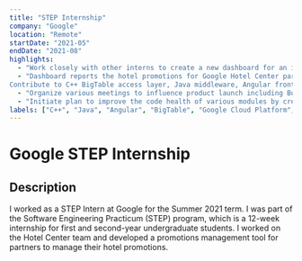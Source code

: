 ```yaml
---
title: "STEP Internship"
company: "Google"
location: "Remote"
startDate: "2021-05"
endDate: "2021-08"
highlights:
  - "Work closely with other interns to create a new dashboard for an internal reporting application for Google Hotel Center partners."
  - "Dashboard reports the hotel promotions for Google Hotel Center partners.
Contribute to C++ BigTable access layer, Java middleware, Angular frontend, integration testing, and technical documentation to help developers maintain the project."
  - "Organize various meetings to influence product launch including Bug Bash where team members meet to help catalog bugs before launch and a Launch Readiness meeting to ensure all stakeholders are prepared for the launch. Published internal technical documentation to help developers maintain our project's features."
  - "Initiate plan to improve the code health of various modules by creating a plan and contributions to combat growing tech debt; help contributed to by multiple engineers."
labels: ["C++", "Java", "Angular", "BigTable", "Google Cloud Platform", "Software Engineering", "Internship", "Google", "Technical Documentation", "Code Health", "Product Launch", "Bug Bash", "Launch Readiness"]
---
```


# Google STEP Internship

## Description

I worked as a STEP Intern at Google for the Summer 2021 term. I was part of the
Software Engineering Practicum (STEP) program, which is a 12-week internship for
first and second-year undergraduate students. I worked on the Hotel Center team
and developed a promotions management tool for partners to manage their hotel
promotions.
